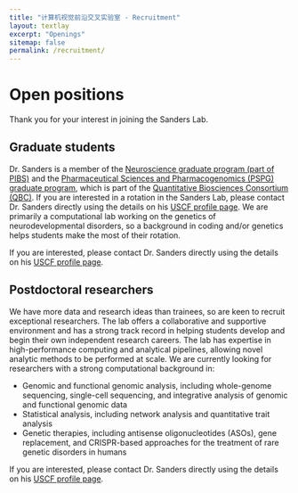 ```yaml
---
title: "计算机视觉前沿交叉实验室 - Recruitment"
layout: textlay
excerpt: "Openings"
sitemap: false
permalink: /recruitment/
---
```


# Open positions

Thank you for your interest in joining the Sanders Lab.

## Graduate students

Dr. Sanders is a member of the [Neuroscience graduate program (part of PIBS)](https://neurograd.ucsf.edu/about-neuroscience-graduate-program) and the [Pharmaceutical Sciences and Pharmacogenomics (PSPG) graduate program](https://pspg.ucsf.edu), which is part of the [Quantitative Biosciences Consortium (QBC)](https://qbc.ucsf.edu). If you are interested in a rotation in the Sanders Lab, please contact Dr. Sanders directly using the details on his [USCF profile page](https://profiles.ucsf.edu/stephan.sanders). We are primarily a computational lab working on the genetics of neurodevelopmental disorders, so a background in coding and/or genetics helps students make the most of their rotation.

If you are interested, please contact Dr. Sanders directly using the details on his [USCF profile page](https://profiles.ucsf.edu/stephan.sanders).

## Postdoctoral researchers

We have more data and research ideas than trainees, so are keen to recruit exceptional researchers. The lab offers a collaborative and supportive environment and has a strong track record in helping students develop and begin their own independent research careers. The lab has expertise in high-performance computing and analytical pipelines, allowing novel analytic methods to be performed at scale. We are currently looking for researchers with a strong computational background in:

- Genomic and functional genomic analysis, including whole-genome sequencing, single-cell sequencing, and integrative analysis of genomic and functional genomic data 
- Statistical analysis, including network analysis and quantitative trait analysis
- Genetic therapies, including antisense oligonucleotides (ASOs), gene replacement, and CRISPR-based approaches for the treatment of rare genetic disorders in humans

If you are interested, please contact Dr. Sanders directly using the details on his [USCF profile page](https://profiles.ucsf.edu/stephan.sanders).

